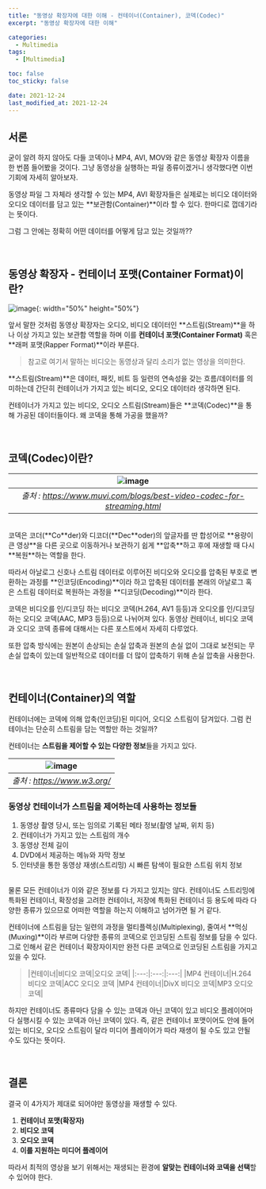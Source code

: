 ```yaml
---
title: "동영상 확장자에 대한 이해 - 컨테이너(Container), 코덱(Codec)"
excerpt: "동영상 확장자에 대한 이해"

categories:
  - Multimedia
tags:
  - [Multimedia]

toc: false
toc_sticky: false

date: 2021-12-24
last_modified_at: 2021-12-24
---
```


## 서론

굳이 알려 하지 않아도 다들 코덱이나 MP4, AVI, MOV와 같은 동영상 확장자 이름을 한 번쯤 들어봤을 것이다. 그냥 동영상을 실행하는 파일 종류이겠거니 생각했다면 이번 기회에 자세히 알아보자.

동영상 파일 그 자체라 생각할 수 있는 MP4, AVI 확장자들은 실제로는 비디오 데이터와 오디오 데이터를 담고 있는 **보관함(Container)**이라 할 수 있다. 한마디로 껍데기라는 뜻이다. 

그럼 그 안에는 정확히 어떤 데이터를 어떻게 담고 있는 것일까??

<br>

## 동영상 확장자 - 컨테이너 포맷(Container Format)이란?

![image](https://user-images.githubusercontent.com/34677157/147359742-4c78a13f-f5bd-4567-94af-05cb8864f803.png){: width="50%" height="50%"}

앞서 말한 것처럼 동영상 확장자는 오디오, 비디오 데이터인 **스트림(Stream)**을 하나 이상 가지고 있는 보관함 역할을 하며 이를 **컨테이너 포맷(Container Format)** 혹은 **래퍼 포맷(Rapper Format)**이라 부른다.

> 참고로 여기서 말하는 비디오는 동영상과 달리 소리가 없는 영상을 의미한다.

**스트림(Stream)**은 데이터, 패킷, 비트 등 일련의 연속성을 갖는 흐름/데이터를 의미하는데 간단히 컨테이너가 가지고 있는 비디오, 오디오 데이터라 생각하면 된다.

컨테이너가 가지고 있는 비디오, 오디오 스트림(Stream)들은 **코덱(Codec)**을 통해 가공된 데이터들이다. 왜 코덱을 통해 가공을 했을까?

<br>

## 코덱(Codec)이란?

| ![image](https://user-images.githubusercontent.com/34677157/147359824-dc18a337-231f-4700-85b4-f8560d9b8886.png) | 
|:--:| 
| *출처 : https://www.muvi.com/blogs/best-video-codec-for-streaming.html* |

<br>
코덱은 코더(**Co**der)와 디코더(**Dec**oder)의 앞글자를 딴 합성어로 **용량이 큰 영상**을 다른 곳으로 이동하거나 보관하기 쉽게 **압축**하고 후에 재생할 때 다시 **복원**하는 역할을 한다.

따라서 아날로그 신호나 스트림 데이터로 이루어진 비디오와 오디오를 압축된 부호로 변환하는 과정를 **인코딩(Encoding)**이라 하고 압축된 데이터를 본래의 아날로그 혹은 스트림 데이터로 복원하는 과정을 **디코딩(Decoding)**이라 한다.

코덱은 비디오를 인/디코딩 하는 비디오 코덱(H.264, AV1 등등)과 오디오를 인/디코딩하는 오디오 코덱(AAC, MP3 등등)으로 나뉘어져 있다. 동영상 컨테이너, 비디오 코덱과 오디오 코덱 종류에 대해서는 다른 포스트에서 자세히 다루었다.

또한 압축 방식에는 원본이 손상되는 손실 압축과 원본의 손실 없이 그대로 보전되는 무손실 압축이 있는데 일반적으로 데이터를 더 많이 압축하기 위해 손실 압축을 사용한다.

<br>

## 컨테이너(Container)의 역할

컨테이너에는 코덱에 의해 압축(인코딩)된 미디어, 오디오 스트림이 담겨있다. 그럼 컨테이너는 단순히 스트림을 담는 역할만 하는 것일까?

컨테이너는 **스트림을 제어할 수 있는 다양한 정보**들을 가지고 있다.

| ![image](https://user-images.githubusercontent.com/34677157/147360280-273fdca9-23de-4f9a-9fc8-7507a847a988.png) | 
|:--:| 
| *출처 : https://www.w3.org/* |

### 동영상 컨테이너가 스트림을 제어하는데 사용하는 정보들

1. 동영상 촬영 당시, 또는 임의로 기록된 메타 정보(촬영 날짜, 위치 등)
2. 컨테이너가 가지고 있는 스트림의 개수
3. 동영상 전체 길이
4. DVD에서 제공하는 메뉴와 자막 정보
5. 인터넷을 통한 동영상 재생(스트리밍) 시 빠른 탐색이 필요한 스트림 위치 정보

<br>
물론 모든 컨테이너가 이와 같은 정보를 다 가지고 있지는 않다. 컨테이너도 스트리밍에 특화된 컨테이너, 확장성을 고려한 컨테이너, 저장에 특화된 컨테이너 등 용도에 따라 다양한 종류가 있으므로 어떠한 역할을 하는지 이해하고 넘어가면 될 거 같다.

컨테이너에 스트림을 담는 일련의 과정을 멀티플렉싱(Multiplexing), 줄여서 **먹싱(Muxing)**이라 부르며 다양한 종류의 코덱으로 인코딩된 스트림 정보를 담을 수 있다. 그로 인해서 같은 컨테이너 확장자이지만 완전 다른 코덱으로 인코딩된 스트림을 가지고 있을 수 있다.

> |컨테이너|비디오 코덱|오디오 코덱|
|:---:|:---:|:---:|
|MP4 컨테이너|H.264 비디오 코덱|ACC 오디오 코덱
|MP4 컨테이너|DivX 비디오 코덱|MP3 오디오 코덱|

하지만 컨테이너도 종류마다 담을 수 있는 코덱과 아닌 코덱이 있고 비디오 플레이어마다 실행시킬 수 있는 코덱과 아닌 코덱이 있다. 즉, 같은 컨테이너 포맷이어도 안에 들어있는 비디오, 오디오 스트림이 달라 미디어 플레이어가 따라 재생이 될 수도 있고 안될 수도 있다는 뜻이다.

<br>

## 결론

결국 이 4가지가 제대로 되어야만 동영상을 재생할 수 있다.

1. **컨테이너 포맷(확장자)**
2. **비디오 코덱**
3. **오디오 코덱**
4. **이를 지원하는 미디어 플레이어**

따라서 최적의 영상을 보기 위해서는 재생되는 환경에 **알맞는 컨테이너와 코덱을 선택**할 수 있어야 한다.

